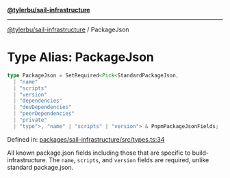 [**@tylerbu/sail-infrastructure**](../README.md)

***

[@tylerbu/sail-infrastructure](../README.md) / PackageJson

# Type Alias: PackageJson

```ts
type PackageJson = SetRequired<Pick<StandardPackageJson, 
  | "name"
  | "scripts"
  | "version"
  | "dependencies"
  | "devDependencies"
  | "peerDependencies"
  | "private"
  | "type">, "name" | "scripts" | "version"> & PnpmPackageJsonFields;
```

Defined in: [packages/sail-infrastructure/src/types.ts:34](https://github.com/microsoft/FluidFramework/blob/main/packages/sail-infrastructure/src/types.ts#L34)

All known package.json fields including those that are specific to build-infrastructure.
The `name`, `scripts`, and `version` fields are required, unlike standard package.json.
